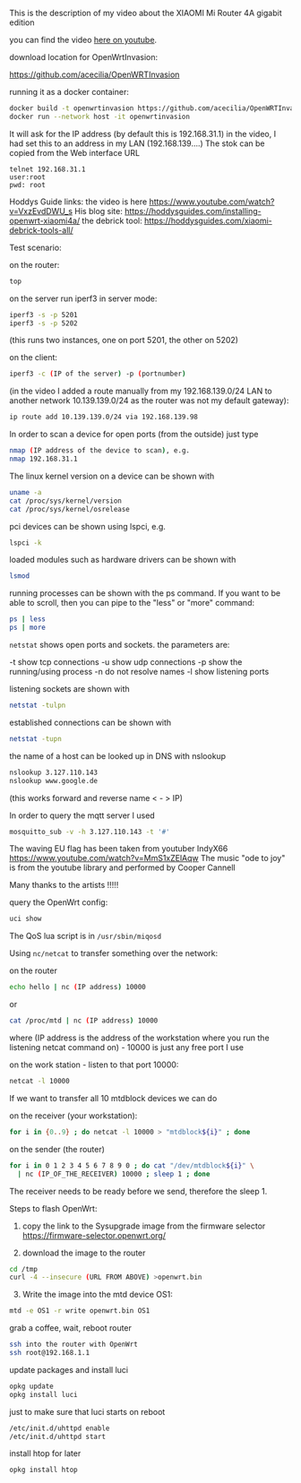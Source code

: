 This is the description of my video about the XIAOMI Mi Router 4A gigabit edition

you can find the video [here on youtube](https://www.youtube.com/watch?v=a4fDwG3aEb8).


download location for OpenWrtInvasion:

https://github.com/acecilia/OpenWRTInvasion

running it as a docker container:

``` bash 
docker build -t openwrtinvasion https://github.com/acecilia/OpenWRTInvasion.git
docker run --network host -it openwrtinvasion
```

It will ask for the IP address (by default this is 192.168.31.1)
in the video, I had set this to an address in my LAN (192.168.139....)
The stok can be copied from the Web interface URL

```
telnet 192.168.31.1
user:root
pwd: root
```

Hoddys Guide links:
the video is here https://www.youtube.com/watch?v=VxzEvdDWU_s
His blog site: https://hoddysguides.com/installing-openwrt-xiaomi4a/
the debrick tool: https://hoddysguides.com/xiaomi-debrick-tools-all/

Test scenario:

on the router:

``` bash
top
```

on the server run iperf3 in server mode:

``` bash
iperf3 -s -p 5201
iperf3 -s -p 5202
```

(this runs two instances, one on port 5201, the other on 5202)

on the client:

``` bash
iperf3 -c (IP of the server) -p (portnumber)
```

(in the video I added a route manually from my 192.168.139.0/24 LAN to another network 10.139.139.0/24 as the router was not my default gateway):

``` bash
ip route add 10.139.139.0/24 via 192.168.139.98
```

In order to scan a device for open ports (from the outside) just type 

``` bash
nmap (IP address of the device to scan), e.g.
nmap 192.168.31.1
```

The linux kernel version on a device can be shown with

``` bash
uname -a
cat /proc/sys/kernel/version
cat /proc/sys/kernel/osrelease
```

pci devices can be shown using lspci, e.g.

``` bash
lspci -k
```

loaded modules such as hardware drivers can be shown with

``` bash
lsmod
```

running processes can be shown with the ps command. If you want to be able to scroll, then you can pipe to the "less" or "more" command:

``` bash
ps | less
ps | more
```

`netstat` shows open ports and sockets. the parameters are:

-t show tcp connections
-u show udp connections
-p show the running/using process
-n do not resolve names
-l show listening ports

listening sockets are shown with 

``` bash
netstat -tulpn
```

established connections can be shown with 

``` bash
netstat -tupn
```

the name of a host can be looked up in DNS with nslookup

``` bash
nslookup 3.127.110.143
nslookup www.google.de
```

(this works forward and reverse name < - > IP)

In order to query the mqtt server I used

``` bash
mosquitto_sub -v -h 3.127.110.143 -t '#'
```

The waving EU flag has been taken from youtuber IndyX66
https://www.youtube.com/watch?v=MmS1xZElAqw
The music "ode to joy" is from the youtube library and performed by Cooper Cannell

Many thanks to the artists !!!!!

query the OpenWrt config:

``` bash
uci show
```

The QoS lua script is in `/usr/sbin/miqosd`

Using `nc/netcat` to transfer something over the network:

on the router

``` bash
echo hello | nc (IP address) 10000
```

or

``` bash
cat /proc/mtd | nc (IP address) 10000
```

where (IP address is the address of the workstation where you run the listening netcat command on) - 10000 is just any free port I use

on the work station - listen to that port 10000:

``` bash
netcat -l 10000
```

If we want to transfer all 10 mtdblock devices we can do 

on the receiver (your workstation):

``` bash
for i in {0..9} ; do netcat -l 10000 > "mtdblock${i}" ; done
```

on the sender (the router)

``` bash
for i in 0 1 2 3 4 5 6 7 8 9 0 ; do cat "/dev/mtdblock${i}" \ 
  | nc (IP_OF_THE_RECEIVER) 10000 ; sleep 1 ; done
```

The receiver needs to be ready before we send, therefore the sleep 1.

Steps to flash OpenWrt:

1. copy the link to the Sysupgrade image from the firmware selector
https://firmware-selector.openwrt.org/

2. download the image to the router

``` bash
cd /tmp
curl -4 --insecure (URL FROM ABOVE) >openwrt.bin
```

3. Write the image into the mtd device OS1:

``` bash
mtd -e OS1 -r write openwrt.bin OS1
```

grab a coffee, wait, reboot router

``` bash
ssh into the router with OpenWrt
ssh root@192.168.1.1
```

update packages and install luci

``` bash
opkg update
opkg install luci
```

just to make sure that luci starts on reboot

``` bash
/etc/init.d/uhttpd enable
/etc/init.d/uhttpd start
```

install htop for later

``` bash
opkg install htop
```
